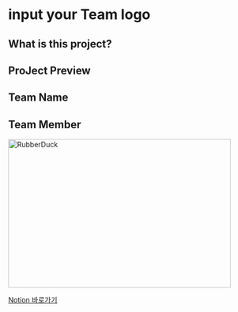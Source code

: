 input your Team logo
=============

## What is this project?


## ProJect Preview 


## Team Name

## Team Member
<img src="https://lh3.googleusercontent.com/proxy/thxrDo484QDjfy5K7zoOguoZ2ST2TO2oLgClotS135k_qenIbU_-QnJLDjrGE248U1JRMSqEpxKcaeGhDORi4TPZH-vwqscWTYkXYKZGb_Kgo-Ca6Uwm61OoLa5SPqNnVZ2GUUVZtbfRJ10vRrK8lGTVPi1rP1KG6VDazD-ashW4fWBH6159dr0UeQaGkcZBSYYuED2OPRiEuLZ1tBysrwU" width="450px" height="300px" alt="RubberDuck"></img><br/>













[Notion 바로가기](https://www.notion.so/AI-27c20722167c456e84110791cca0771c)
